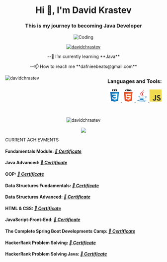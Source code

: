 <h1 align="center">Hi 👋, I'm David Krastev</h1>
<h3 align="center">This is my journey to becoming Java Developer</h3>
<p align="center"> <img align="center" alt="Coding" width="500" src="https://camo.githubusercontent.com/c1dcb74cc1c1835b1d716f5051499a2814c683c806b15f04b0eba492863703e9/68747470733a2f2f63646e2e6472696262626c652e636f6d2f75736572732f3733303730332f73637265656e73686f74732f363538313234332f6176656e746f2e676966"> </p>

<p align="center"> <a href="https://github.com/ryo-ma/github-profile-trophy"><img src="https://github-profile-trophy.vercel.app/?username=davidchrastev" alt="davidchrastev" /></a> </p>

<p align="center">--🌱 I’m currently learning **Java**</p>
<p align="center">--📫 How to reach me **dafnieebeats@gmail.com**</p>


<p align="center">
<p align="left"><img align="left" src="https://github-readme-stats.vercel.app/api/top-langs?username=davidchrastev&show_icons=true&locale=en&layout=compact" alt="davidchrastev" /></p>

<h3 align="right">Languages and Tools:</h3>
<p align="right"> <a href="https://www.w3schools.com/css/" target="_blank" rel="noreferrer"> <img src="https://raw.githubusercontent.com/devicons/devicon/master/icons/css3/css3-original-wordmark.svg" alt="css3" width="40" height="40"/> </a> <a href="https://www.w3.org/html/" target="_blank" rel="noreferrer"> <img src="https://raw.githubusercontent.com/devicons/devicon/master/icons/html5/html5-original-wordmark.svg" alt="html5" width="40" height="40"/> </a> <a href="https://www.java.com" target="_blank" rel="noreferrer"> <img src="https://raw.githubusercontent.com/devicons/devicon/master/icons/java/java-original.svg" alt="java" width="40" height="40"/> </a> 
<a href="" target="_blank" rel="noreferrer"> <img src="https://raw.githubusercontent.com/devicons/devicon/master/icons/javascript/javascript-original.svg" alt="javascript" width="40" height="40"/> </a>

<p>
&nbsp;&nbsp;&nbsp;&nbsp;
&nbsp;&nbsp;&nbsp;&nbsp;
</p>
<p align="center">
  <img align="center" src="https://github-readme-stats.vercel.app/api?username=davidchrastev&show_icons=true&locale=en" alt="davidchrastev">
</p>


<p align="center">
<img align="center" src="https://streak-stats.demolab.com?user=davidchrastev">
</p>


CURRENT ACHIEVMENTS
#### Fundamentals Module: *[:page_facing_up: Certificate](https://softuni.bg/certificates/details/151462/2c0b01f2)*

#### Java Advanced: *[:page_facing_up: Certificate](https://softuni.bg/certificates/details/145783/14eb78d1)*

#### OOP: *[:page_facing_up: Certificate](https://softuni.bg/certificates/details/145783/14eb78d1)*

#### Data Structures Fundamentals: *[:page_facing_up: Certificate](https://softuni.bg/certificates/details/145783/14eb78d1)*

#### Data Structures Advanced: *[:page_facing_up: Certificate](https://softuni.bg/certificates/details/153733/9800767d)*

#### HTML & CSS: *[:page_facing_up: Certificate](https://softuni.bg/certificates/details/163274/475c9693)*

#### JavaScript-Front-End: *[:page_facing_up: Certificate](https://softuni.bg/certificates/details/168279/cc9537ce)*

#### The Complete Spring Boot Developments Camp: *[:page_facing_up: Certificate](https://www.udemy.com/certificate/UC-2a39e00a-817b-4f3b-a303-5d7590f2620b/)*

#### HackerRank Problem Solving: *[:page_facing_up: Certificate](https://www.hackerrank.com/certificates/28c16ffd9ab0)*

#### HackerRank Problem Solving Java: *[:page_facing_up: Certificate](https://www.hackerrank.com/certificates/d9296b360d37)*


